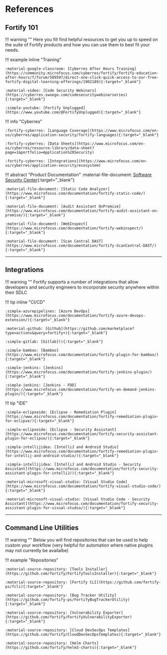 # References

## **Fortify 101**

!!! warning ""
    Here you fill find helpful resources to get you up to speed on the suite of Fortify products and how you can use them to best fit your needs.
    
!!! example inline "Training"

    :material-google-classroom: [Cyberres After Hours Training](https://community.microfocus.com/cyberres/fortify/fortify-education-after-hours/f/forum/509597/direct-one-click-quick-access-to-our-free-fortify-digital-learning-offerings/1902189){:target="_blank"}

    :material-video: [Code Security Webinars](https://cyberres.swoogo.com/codesecuritywebinarseries){:target="_blank"}

    :simple-youtube: [Fortify Unplugged](https://www.youtube.com/@FortifyUnplugged){:target="_blank"}

!!! info "Cyberres"

    :fortify-cyberres: [Language Coverage](https://www.microfocus.com/en-us/cyberres/application-security/fortify-languages){:target="_blank"}

    :fortify-cyberres: [Data Sheets](https://www.microfocus.com/en-us/cyberres/resource-library/data-sheet?page=1&portfolio=Application%20Security)

    :fortify-cyberres: [Integrations](https://www.microfocus.com/en-us/cyberres/application-security/ecosystem)

!!! abstract "Product Documentation"
    :material-file-document: [Software Security Center](https://www.microfocus.com/documentation/fortify-software-security-center/){:target="_blank"}

    :material-file-document: [Static Code Analyzer](https://www.microfocus.com/documentation/fortify-static-code/){:target="_blank"}

    :material-file-document: [Audit Assistant OnPremise](https://www.microfocus.com/documentation/fortify-audit-assistant-on-premise/){:target="_blank"}

    :material-file-document: [WebInspect](https://www.microfocus.com/documentation/fortify-webinspect/){:target="_blank"}

    :material-file-document: [Scan Central DAST](https://www.microfocus.com/documentation/fortify-ScanCentral-DAST/){:target="_blank"}

---
## **Integrations**

!!! warning ""
    Fortify supports a number of integrations that allow developers and security engineers to incorporate security anywhere within their SDLC

!!! tip inline "CI/CD"

    :simple-azurepipelines: [Azure DevOps](https://www.microfocus.com/documentation/fortify-azure-devops-extension/){:target="_blank"}

    :material-github: [Github](https://github.com/marketplace?type=actions&query=fortify+){:target="_blank"}

    :simple-gitlab: [Gitlab](){:target="_blank"}

    :simple-bamboo: [Bamboo](https://www.microfocus.com/documentation/fortify-plugin-for-bamboo/){:target="_blank"}

    :simple-jenkins: [Jenkins](https://www.microfocus.com/documentation/fortify-jenkins-plugin/){:target="_blank"}

    :simple-jenkins: [Jenkins - FOD](https://www.microfocus.com/documentation/fortify-on-demand-jenkins-plugin/){:target="_blank"}


!!! tip "IDE"

    :simple-eclipseide: [Eclipse - Remediation Plugin](https://www.microfocus.com/documentation/fortify-remediation-plugin-for-eclipse/){:target="_blank"}

    :simple-eclipseide: [Eclipse - Security Assistant](https://www.microfocus.com/documentation/fortify-security-assistant-plugin-for-eclipse/){:target="_blank"}

    :simple-intellijidea: [IntelliJ and Android Studio](https://www.microfocus.com/documentation/fortify-remediation-plugin-for-intellij-and-android-studio/){:target="_blank"}

    :simple-intellijidea: [IntelliJ and Android Studio - Security Assistant](https://www.microfocus.com/documentation/fortify-security-assistant-plugin-for-intelliJ/){:target="_blank"}

    :material-microsoft-visual-studio: [Visual Studio Code](https://www.microfocus.com/documentation/fortify-visual-studio-code/){:target="_blank"}

    :material-microsoft-visual-studio: [Visual Studio Code - Security Assistant](https://www.microfocus.com/documentation/fortify-security-assistant-plugin-for-visual-studio/){:target="_blank"}

---
## **Command Line Utilities**

!!! warning ""
    Below you will find repositories that can be used to help custom your workflow (very helpful for automation where native plugins may not currently be availalbe)

!!! example "Repositories"

    :material-source-repository: [Tools Installer](https://github.com/fortify/FortifyToolsInstaller){:target="_blank"}

    :material-source-repository: [Fortify CLI](https://github.com/fortify-ps/fcli){:target="_blank"}

    :material-source-repository: [Bug Tracker Utility](https://github.com/fortify-ps/FortifyBugTrackerUtility){:target="_blank"}

    :material-source-repository: [Vulnerability Exporter](https://github.com/fortify/FortifyVulnerabilityExporter){:target="_blank"}

    :material-source-repository: [Cloud DevSecOps Templates](https://github.com/fortify/CloudDevSecOpsTemplates){:target="_blank"}

    :material-source-repository: [Helm Charts](https://github.com/fortify/helm3-charts){:target="_blank"}